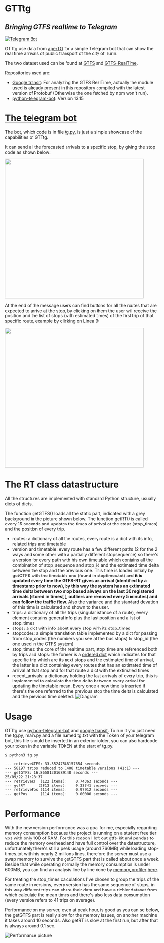 # GTTtg
## _Bringing GTFS realtime to Telegram_

[![Telegram Bot](https://img.shields.io/badge/Telegram-Bot-blue.svg?logo=telegram)](https://t.me/gtt_tgbot)

GTTtg use data from [aperTO](http://aperto.comune.torino.it) for a simple Telegram bot that can show the real time arrivals of public transport of the city of Turin.

The two dataset used can be found at [GTFS](http://aperto.comune.torino.it/dataset/feed-gtfs-trasporti-gtt) and [GTFS-RealTime](http://aperto.comune.torino.it/dataset/feed-gtfs-real-time-trasporti-gtt).

Repositories used are:

- [Google transit](https://developers.google.com/transit/gtfs-realtime/examples/python-sample): For analyzing the GTFS RealTime, actually the module used is already present in this repository compiled with the latest version of Protobuf (Otherwise the one fetched by npm won't run).
- [python-telegram-bot](https://github.com/python-telegram-bot/python-telegram-bot): Version 13.15

# [The telegram bot](https://t.me/gtt_tgbot)

The bot, which code is in file [tg.py](https://github.com/gigianni/GTTtg/blob/main/tg.py), is just a simple showcase of the capabilities of GTTtg.

It can send all the forecasted arrivals to a specific stop, by giving the stop code as shown below:

<img src="https://raw.githubusercontent.com/gigianni/GTTTg/main/img/tg_stop.png" width=450px />

At the end of the message users can find buttons for all the routes that are expected to arrive at the stop, by clicking on them the user will receive the position and the list of stops (with estimated times) of the first trip of that specific route, example by clicking on Linea 9:

<img src="https://raw.githubusercontent.com/gigianni/GTTTg/main/img/tg_route.png" width=450px />

# The RT class datastructure

All the structures are implemented with standard Python structure, usually dicts of dicts.

The function getGTFS() loads all the static part, indicated with a grey background in the picture shown below.
The function getRT() is called every 15 seconds and updates the times of arrival at the stops (stop_times) 
and the position of every trip. 
    
- routes: a dictionary of all the routes, every route is a dict with its info, related trips and timetable
- version and timetable: every route has a few different paths (2 for the 2 ways and some other with a partially different stopsequence) so there's a version for every path with his own timetable which contains all the combination of stop_sequence and stop_id and the extimated time delta between the stop and the previous one. This time is loaded initialy by getGTFS with the timetable one (found in stoptimes.txt) and **it is updated every time the GTFS-RT gives an arrival (identified by a timestamp prior to now), by this way the system has an extimated time delta between two stop based always on the last 30 registered arrivals (stored in times[ ], outliers are removed every 5 minutes) and can follow the traffic flow**. Also the variance and the standard devation of this time is calculated and shown to the user.
- trips: a dictionary of all the trips (singular istance of a route), every element contains general info plus the last position and a list of stop_times
- stops: a dict with info about every stop with its stop_times
- stopcodes: a simple translation table implemented by a dict for passing from stop_codes (the numbers you see at the bus stops) to stop_id (the one used in the GTFS system)
- stop_times: the core of the realtime part, stop_time are referenced both by trips and stops: the former is a [ordered dict](https://docs.python.org/3/library/collections.html#collections.OrderedDict) which indicates for that specific trip which are its next stops and the estimated time of arrival, the latter is a dict containing every routes that has an extimated time of arrival at that stop and for that route a dict with the extimated times
- recent_arrivals: a dictionary holding the last arrivals of every trip, this is implemented to calculate the time delta between every arrival for updating the timetable mean. Every once a new time is inserted if there's the one referred to the previous stop the time delta is calculated and the previous time deleted. 
![Diagram](https://raw.githubusercontent.com/gigianni/GTTTg/main/img/GTTtg%20diagram.drawio.png)

# Usage

GTTtg use [python-telegram-bot](https://github.com/python-telegram-bot/python-telegram-bot) and [google transit](https://pypi.org/project/gtfs-realtime-bindings/).
To run it you just need the tg.py, main.py and a file named tg.txt with the Token of your telegram bot, this file should be inserted in an exterior folder, you can also hardcode your token in the variable TOKEN at the start of tg.py.
    
    $ python3 tg.py

    --- retrieveGTFS: 33.35247588157654 seconds ---
    --- 58197 trips reduced to 1408 timetable versions (41:1) ---
    --- getGTFS: 16.86581301689148 seconds ---
    25/09/22 21:28:37
    --- retrieveRT  (122 items):	0.74363 seconds	---
    --- getRT      (2812 items):	0.23341 seconds	---
    --- retrievePos (114 items):	0.97912 seconds	---
    --- getPos      (114 items):	0.00000 seconds	---

# Performance

With the new version performance was a goal for me, especially regarding memory consumption because the project is running on a student free tier vps with only 1GB of RAM.
For this reason I left out gtfs-kit and pandas to reduce the memory overhead and have full control over the datastructure, unfortunately there's still a peak usage (around 760MB) while loading stop-times.txt with his nearly 2 millions lines, therefore the server must use a swap memory to survive the getGTFS part that is called about once a week.
Beside that while operating normally the memory consumption is under 600MB, you can find an analysis line by line done by [memory_profiler](https://pypi.org/project/memory-profiler/) [here](https://github.com/gigianni/GTTTg/blob/main/memory%20profile.txt).

For treating the stop_times calculations I've chosen to group the trips of the same route in versions, every version has the same sequence of stops, in this way different trips can share their data and have a richier dataset from which calculate the mean times and there's also less data consumption (every version refers to 41 trips on average).

Performance on my server, even at peak hour, is good as you can se below, the getGTFS part is really slow for the memory issues, on another machine it takes around 10 seconds. Also getRT is slow at the first run, but after that is always around 0.1 sec.

![Performance picture](https://raw.githubusercontent.com/gigianni/GTTTg/main/img/performance.png)
